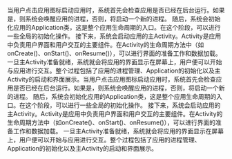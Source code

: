 当用户点击应用图标启动应用时，系统首先会检查应用是否已经在后台运行。如果是，则系统会唤醒应用的进程，否则，将启动一个新的进程。
随后，系统会初始化应用的Application类，这是整个应用生命周期的入口。在这个阶段，可以进行一些全局的初始化操作。
接下来，系统会启动应用的主Activity。Activity是应用中负责用户界面和用户交互的主要组件。在Activity的生命周期方法中（如onCreate()、onStart()、onResume()），可以进行界面的准备工作和数据加载。
一旦主Activity准备就绪，系统就会将应用的界面显示在屏幕上，用户便可以开始与应用进行交互。整个过程包括了应用的进程管理、Application的初始化以及主Activity的启动和界面展示。当用户点击应用图标启动应用时，系统首先会检查应用是否已经在后台运行。如果是，则系统会唤醒应用的进程，否则，将启动一个新的进程。
随后，系统会初始化应用的Application类，这是整个应用生命周期的入口。在这个阶段，可以进行一些全局的初始化操作。
接下来，系统会启动应用的主Activity。Activity是应用中负责用户界面和用户交互的主要组件。在Activity的生命周期方法中（如onCreate()、onStart()、onResume()），可以进行界面的准备工作和数据加载。
一旦主Activity准备就绪，系统就会将应用的界面显示在屏幕上，用户便可以开始与应用进行交互。整个过程包括了应用的进程管理、Application的初始化以及主Activity的启动和界面展示。